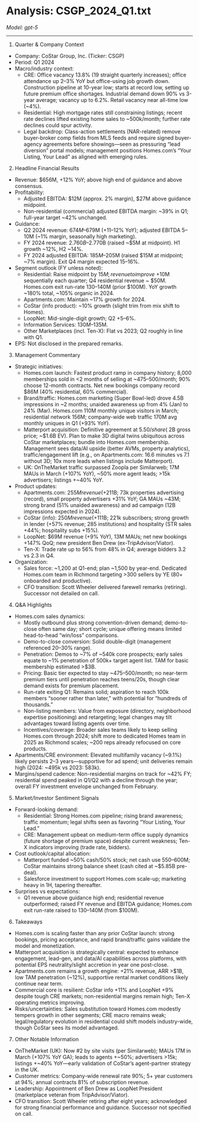 # Analysis: CSGP_2024_Q1.txt

*Model: gpt-5*

---

1) Quarter & Company Context
- Company: CoStar Group, Inc. (Ticker: CSGP)
- Period: Q1 2024
- Macro/industry context:
  - CRE: Office vacancy 13.8% (19 straight quarterly increases); office attendance up 2–3% YoY but office-using job growth down. Construction pipeline at 10-year low; starts at record low, setting up future premium office shortages. Industrial demand down 90% vs 3-year average; vacancy up to 6.2%. Retail vacancy near all-time low (~4%).
  - Residential: High mortgage rates still constraining listings; recent rate declines lifted existing home sales to ~500k/month; further rate declines could spur activity.
  - Legal backdrop: Class-action settlements (NAR-related) remove buyer-broker comp fields from MLS feeds and require signed buyer-agency agreements before showings—seen as pressuring “lead diversion” portal models; management positions Homes.com’s “Your Listing, Your Lead” as aligned with emerging rules.

2) Headline Financial Results
- Revenue: $656M, +12% YoY; above high end of guidance and above consensus.
- Profitability:
  - Adjusted EBITDA: $12M (approx. 2% margin), $27M above guidance midpoint.
  - Non-residential (commercial) adjusted EBITDA margin: ~39% in Q1; full-year target ~42% unchanged.
- Guidance:
  - Q2 2024 revenue: $674M–$679M (+11–12% YoY); adjusted EBITDA $5–$10M (~1% margin, seasonally high marketing).
  - FY 2024 revenue: $2.760B–$2.770B (raised ~$5M at midpoint). H1 growth ~12%, H2 ~14%.
  - FY 2024 adjusted EBITDA: $185M–$205M (raised $15M at midpoint; ~7% margin). Exit Q4 margin expected 15–16%.
- Segment outlook (FY unless noted):
  - Residential: Raise midpoint by $15M; revenue to improve ~+$10M sequentially each quarter; Q4 residential revenue ~ $50M. Homes.com exit run-rate $130–$140M (prior $100M). YoY growth ~180% total, ~105% organic in 2024.
  - Apartments.com: Maintain ~17% growth for 2024.
  - CoStar (info product): ~10% growth (slight trim from mix shift to Homes).
  - LoopNet: Mid-single-digit growth; Q2 +5–6%.
  - Information Services: $130M–$135M.
  - Other Marketplaces (incl. Ten-X): Flat vs 2023; Q2 roughly in line with Q1.
- EPS: Not disclosed in the prepared remarks.

3) Management Commentary
- Strategic initiatives:
  - Homes.com launch: Fastest product ramp in company history; 8,000 memberships sold in <2 months of selling at ~$475–$500/month; 90% choose 12-month contracts. Net new bookings company record $86M (40% residential, 60% commercial).
  - Brand/traffic: Homes.com marketing (Super Bowl-led) drove 4.5B impressions in ~2 months; unaided awareness up from 4% (Jan) to 24% (Mar). Homes.com 110M monthly unique visitors in March; residential network 156M; company-wide web traffic 170M avg monthly uniques in Q1 (+93% YoY).
  - Matterport acquisition: Definitive agreement at $5.50/share (~$2B gross price; ~$1.6B EV). Plan to make 3D digital twins ubiquitous across CoStar marketplaces; bundle into Homes.com membership. Management sees data/AI upside (better AVMs, property analytics), traffic/engagement lift (e.g., on Apartments.com: 16.6 minutes vs 7.1 without 3D; 10x more leads when listings include Matterport).
  - UK: OnTheMarket traffic surpassed Zoopla per Similarweb; 17M MAUs in March (+107% YoY), ~50% more agent leads; >15k advertisers; listings +~40% YoY.
- Product updates:
  - Apartments.com: $255M revenue (+21% YoY), fifth straight quarter ≥20% growth; ARR >$1B; 73k properties advertising (record), small property advertisers +31% YoY; GA MAUs ~43M; strong brand (51% unaided awareness) and ad campaign (12B impressions expected in 2024).
  - CoStar (info): $250M revenue (+11% YoY), ARR >$1B; 221k subscribers; strong growth in lender (+57% revenue; 285 institutions) and hospitality (STR sales +44%; hospitality subs +15%).
  - LoopNet: $69M revenue (+9% YoY), 13M MAUs; net new bookings +147% QoQ; new president Ben Drew (ex-TripAdvisor/Viator).
  - Ten-X: Trade rate up to 56% from 48% in Q4; average bidders 3.2 vs 2.3 in Q4.
- Organization:
  - Sales force: ~1,200 at Q1-end; plan ~1,500 by year-end. Dedicated Homes.com team in Richmond targeting >300 sellers by YE (80+ onboarded and productive).
  - CFO transition: Scott Wheeler delivered farewell remarks (retiring). Successor not detailed on call.

4) Q&A Highlights
- Homes.com sales dynamics:
  - Mostly outbound plus strong convention-driven demand; demo-to-close often same day; short cycle; unique offering means limited head-to-head “win/loss” comparisons.
  - Demo-to-close conversion: Solid double-digit (management referenced 20–30% range).
  - Penetration: Demos to ~7% of ~540k core prospects; early sales equate to ~1% penetration of 500k+ target agent list. TAM for basic membership estimated >$3B.
  - Pricing: Basic tier expected to stay ~$475–$500/month; no near-term premium tiers until penetration reaches teens/20s, though clear demand exists for premium placement.
  - Run-rate exiting Q1: Remains solid; aspiration to reach 100k members “sooner rather than later,” with potential for “hundreds of thousands.”
  - Non-listing members: Value from exposure (directory, neighborhood expertise positioning) and retargeting; legal changes may tilt advantages toward listing agents over time.
  - Incentives/coverage: Broader sales teams likely to keep selling Homes.com through 2024; shift more to dedicated Homes team in 2025 as Richmond scales; ~200 reps already refocused on core products.
- Apartments/CRE environment: Elevated multifamily vacancy (~9.1%) likely persists 2–3 years—supportive for ad spend; unit deliveries remain high (2024: ~495k vs 2023: 583k).
- Margins/spend cadence: Non-residential margins on track for ~42% FY; residential spend peaked in Q1/Q2 with a decline through the year; overall FY investment envelope unchanged from February.

5) Market/Investor Sentiment Signals
- Forward-looking demand:
  - Residential: Strong Homes.com pipeline; rising brand awareness; traffic momentum; legal shifts seen as favoring “Your Listing, Your Lead.”
  - CRE: Management upbeat on medium-term office supply dynamics (future shortage of premium space) despite current weakness; Ten-X indicators improving (trade rate, bidders).
- Cost outlook/capital allocation:
  - Matterport funded ~50% cash/50% stock; net cash use $550–$600M; CoStar maintains strong balance sheet (cash cited at ~$5.85B pre-deal).
  - Salesforce investment to support Homes.com scale-up; marketing heavy in 1H, tapering thereafter.
- Surprises vs expectations:
  - Q1 revenue above guidance high end; residential revenue outperformed; raised FY revenue and EBITDA guidance; Homes.com exit run-rate raised to $130–$140M (from $100M).

6) Takeaways
- Homes.com is scaling faster than any prior CoStar launch: strong bookings, pricing acceptance, and rapid brand/traffic gains validate the model and monetization.
- Matterport acquisition is strategically central: expected to enhance engagement, lead-gen, and data/AI capabilities across platforms, with potential EPS neutrality/slight accretion in year one post-close.
- Apartments.com remains a growth engine: +21% revenue, ARR >$1B, low TAM penetration (~12%), supportive rental market conditions likely continue near term.
- Commercial core is resilient: CoStar info +11% and LoopNet +9% despite tough CRE markets; non-residential margins remain high; Ten-X operating metrics improving.
- Risks/uncertainties: Sales substitution toward Homes.com modestly tempers growth in other segments; CRE macro remains weak; legal/regulatory evolution in residential could shift models industry-wide, though CoStar sees its model advantaged.

7) Other Notable Information
- OnTheMarket (UK): Now #2 by site visits (per Similarweb); MAUs 17M in March (+107% YoY GA); leads to agents +~50%; advertisers >15k; listings +~40% YoY—early validation of CoStar’s agent-partner strategy in the UK.
- Customer metrics: Company-wide renewal rate 90%; 5+ year customers at 94%; annual contracts 81% of subscription revenue.
- Leadership: Appointment of Ben Drew as LoopNet President (marketplace veteran from TripAdvisor/Viator).
- CFO transition: Scott Wheeler retiring after eight years; acknowledged for strong financial performance and guidance. Successor not specified on call.